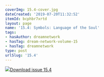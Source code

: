 ```yaml
---
coverImg: 15.4-cover.jpg
dateCreated: '2019-07-20T11:32:52'
itemId: bcphbr7xrtd
layout: page
name: '15.4: Symbols: Language of the Soul'
tags:
- hasAuthor: dreamnetwork
- hasTag: dream-network-volume-15
- hasTag: dreamnetwork
type: post
urlSlug: '15.4'
---
```

<img class="card-journal-img" src="../images/15.4-rect.jpg"/><a href="../files/pdfs/Volume_15/15.4-Dream-Network-Vol-15-No-4.pdf" download="">Download issue 15.4</a>